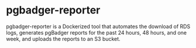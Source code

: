 # pgbadger-reporter
pgbadger-reporter is a Dockerized tool that automates the download of RDS logs, generates pgBadger reports for the past 24 hours, 48 hours, and one week, and uploads the reports to an S3 bucket.
